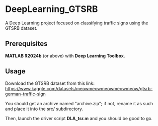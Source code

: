 # DeepLearning_GTSRB
A Deep Learning project focused on classifying traffic signs using the GTSRB dataset.

## Prerequisites
**MATLAB R2024b** (or above) with **Deep Learning Toolbox**.

## Usage
Download the GTSRB dataset from this link:
https://www.kaggle.com/datasets/meowmeowmeowmeowmeow/gtsrb-german-traffic-sign

You should get an archive named "archive.zip"; if not, rename it as such and place it into the src/ subdirectory.

Then, launch the driver script **DLA_tsr.m** and you should be good to go.
